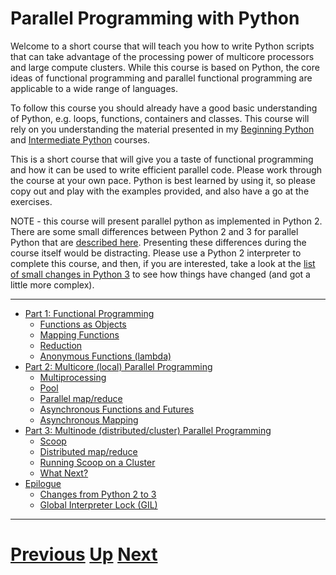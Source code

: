 
# Parallel Programming with Python

Welcome to a short course that will teach you how to write Python scripts
that can take advantage of the processing power of multicore processors
and large compute clusters. While this course is based on Python, the
core ideas of functional programming and parallel functional programming
are applicable to a wide range of languages.

To follow this course you should already have a good basic understanding
of Python, e.g. loops, functions, containers and classes. This course
will rely on you understanding the material presented in 
my [Beginning Python](../beginning_python/README.md) and 
[Intermediate Python](../intermediate_python/README.md) courses.

This is a short course that will give you a taste of functional programming
and how it can be used to write efficient parallel code. Please work
through the course at your own pace. Python is best learned by
using it, so please copy out and play with the examples provided,
and also have a go at the exercises.

NOTE - this course will present parallel python as implemented
in Python 2. There are some small differences between Python 2 and 3
for parallel Python that are [described here](python2to3.md). 
Presenting these differences during the course itself would be distracting. Please
use a Python 2 interpreter to complete this course, and then, 
if you are interested,
take a look at the [list of small changes in Python 3](python2to3.md) to 
see how things have changed (and got a little more complex).

***

* [Part 1: Functional Programming](part1.md)
    * [Functions as Objects](functions.md)
    * [Mapping Functions](map.md)
    * [Reduction](reduce.md)
    * [Anonymous Functions (lambda)](lambda.md)
* [Part 2: Multicore (local) Parallel Programming](part2.md)
    * [Multiprocessing](multiprocessing.md)
    * [Pool](pool_part2.md)
    * [Parallel map/reduce](mapreduce_part2.md)
    * [Asynchronous Functions and Futures](futures_part2.md)
    * [Asynchronous Mapping](async_map.md)
* [Part 3: Multinode (distributed/cluster) Parallel Programming](part3.md)
    * [Scoop](scoop.md)
    * [Distributed map/reduce](mapreduce_part3.md)
    * [Running Scoop on a Cluster](cluster.md)
    * [What Next?](whatnext.md)
* [Epilogue](epilogue.md)
    * [Changes from Python 2 to 3](python2to3.md)
    * [Global Interpreter Lock (GIL)](gil.md)

***

# [Previous](../main/courses.md) [Up](../main/courses.md) [Next](part1.md)  
